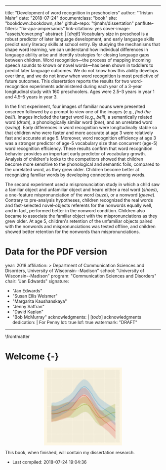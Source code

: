 
--- 
title: "Development of word recognition in preschoolers"
author: "Tristan Mahr"
date: "2018-07-24"
documentclass: "book"
site: "bookdown::bookdown_site"
github-repo: "tjmahr/dissertation"
panflute-filters: "fix-apa-ampersands"
link-citations: yes
cover-image: "assets/cover.png"
abstract: |
  [*draft*] Vocabulary size in preschool is a robust predictor of later language
  development, and early language skills predict early literacy skills at
  school entry. By studying the mechanisms that shape word
  learning, we can understand how individual differences in language
  ability arise and identify strategies for closing language gaps between
  children. Word recognition—the process of mapping incoming speech sounds
  to known or novel words—has been shown in toddlers to predict later language
  outcomes. We do not know how this ability develops over time, and we do
  not know when word recognition is most predictive of future outcomes.
  This dissertation reports the results for two word-recognition
  experiments administered during each year of a 3-year longitudinal study
  with 160 preschoolers. Ages were 2.5–3 years in year 1 and 4.5–5 years
  in year 3.
  
  In the first experiment, four images of familiar nouns were presented
  onscreen followed by a prompt to view one of the images (e.g., *find the
  bell!*). Images included the target word (e.g., *bell*), a semantically
  related word (*drum*), a phonologically similar word (*bee*), and an
  unrelated word (*swing*). Early differences in word recognition were
  longitudinally stable so that children who were faster and more accurate
  at age 3 were relatively fast and accurate at age 5. Moreover, word
  recognition efficiency at age 3 was a stronger predictor of age-5
  vocabulary size than concurrent (age-5) word recognition efficiency.
  These results confirm that word recognition behavior provides an
  important early predictor of vocabulary growth. Analysis of children's
  looks to the competitors showed that children become more sensitive to
  the phonological and semantic foils, compared to the unrelated word, as
  they grew older. Children become better at recognizing familiar words by
  developing connections among words.
  
  The second experiment used a mispronunciation study in which a child saw
  a familiar object and unfamiliar object and heard either a real word
  (*shoes*), a one-feature mispronunciation of the word (*suze*), or a
  nonword (*geeve*). Contrary to pre-analysis hypotheses, children
  recognized the real words and fast-selected novel-objects referents for
  the nonwords equally well, and in fact, performed better in the nonword
  condition. Children also became to associate the familiar object with
  the mispronunciations as they grew older. At age 5, children's retention
  of the unfamiliar objects paired with the nonwords and mispronunciations
  was tested offline, and children showed better retention for the
  nonwords than mispronunciations.
  
# Data for the PDF version
year: 2018
affiliation: > 
  Department of Communication Sciences and Disorders, 
  University of Wisconsin--Madison"
school: "University of Wisconsin--Madison"
program: "Communication Sciences and Disorders"
chair: "Jan Edwards"
signature: 
  - "Jan Edwards"
  - "Susan Ellis Weismer"
  - "Margarita Kaushanskaya"
  - "Jenny Saffran"
  - "David Kaplan"
  - "Bob McMurray"
acknowledgments: |
  [*todo*] acknowledgments
dedication: |
  For Penny
lot: true
lof: true
watermark: "DRAFT"
---

\frontmatter

Welcome {-}
========================================================================

<img src="assets/cover.png" width="50%" style="display: block; margin: auto;" />


This book, when finished, will contain my dissertation research. 

- Last compiled: 2018-07-24 19:04:36

